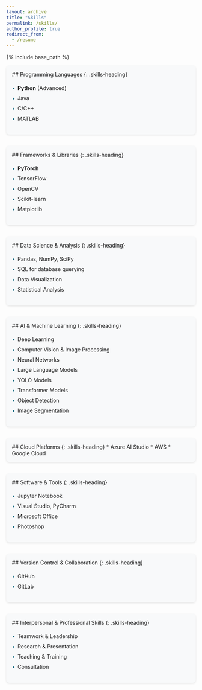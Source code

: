 ```yaml
---
layout: archive
title: "Skills"
permalink: /skills/
author_profile: true
redirect_from:
  - /resume
---
```


{% include base_path %}

<div markdown="1" class="skills-section">
## Programming Languages
{: .skills-heading}

* **Python** (Advanced)
* Java
* C/C++
* MATLAB
</div>

<div markdown="1" class="skills-section">
## Frameworks & Libraries
{: .skills-heading}

* **PyTorch**
* TensorFlow
* OpenCV
* Scikit-learn
* Matplotlib
</div>

<div markdown="1" class="skills-section">
## Data Science & Analysis
{: .skills-heading}

* Pandas, NumPy, SciPy
* SQL for database querying
* Data Visualization
* Statistical Analysis
</div>

<div markdown="1" class="skills-section">
## AI & Machine Learning 
{: .skills-heading}

* Deep Learning
* Computer Vision & Image Processing
* Neural Networks
* Large Language Models
* YOLO Models
* Transformer Models
* Object Detection
* Image Segmentation
</div>

<div markdown="1" class="skills-section">
## Cloud Platforms
{: .skills-heading}
* Azure AI Studio
* AWS
* Google Cloud
</div>

<div markdown="1" class="skills-section">
## Software & Tools
{: .skills-heading}

* Jupyter Notebook
* Visual Studio, PyCharm
* Microsoft Office
* Photoshop
</div>

<div markdown="1" class="skills-section">
## Version Control & Collaboration
{: .skills-heading}

* GitHub
* GitLab
</div>

<div markdown="1" class="skills-section">
## Interpersonal & Professional Skills
{: .skills-heading}

* Teamwork & Leadership
* Research & Presentation
* Teaching & Training
* Consultation
</div>

<style>
.skills-section {
  margin-bottom: 30px;
  padding: 15px;
  background-color: #f8f9fa;
  border-radius: 8px;
  box-shadow: 0 2px 5px rgba(0,0,0,0.1);
}

.skills-heading {
  color: rgb(32, 113, 135);
  border-bottom: 2px solid rgb(32, 113, 135);
  padding-bottom: 10px;
  margin-top: 0;
}

.skills-section ul {
  list-style-type: none;
  padding-left: 15px;
}

.skills-section li {
  padding: 5px 0;
  position: relative;
}

.skills-section li:before {
  content: "•";
  color: rgb(32, 113, 135);
  font-weight: bold;
  display: inline-block;
  width: 1em;
  margin-left: -1em;
}
</style>
